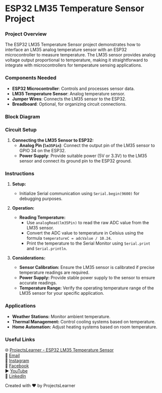 # ESP32 LM35 Temperature Sensor Project

### Project Overview
The ESP32 LM35 Temperature Sensor project demonstrates how to interface an LM35 analog temperature sensor with an ESP32 microcontroller to measure temperature. The LM35 sensor provides analog voltage output proportional to temperature, making it straightforward to integrate with microcontrollers for temperature sensing applications.

### Components Needed
- **ESP32 Microcontroller**: Controls and processes sensor data.
- **LM35 Temperature Sensor**: Analog temperature sensor.
- **Jumper Wires**: Connects the LM35 sensor to the ESP32.
- **Breadboard**: Optional, for organizing circuit connections.

### Block Diagram

### Circuit Setup
1. **Connecting the LM35 Sensor to ESP32:**
   - **Analog Pin (`lm35Pin`)**: Connect the output pin of the LM35 sensor to GPIO 34 on the ESP32.
   - **Power Supply**: Provide suitable power (5V or 3.3V) to the LM35 sensor and connect its ground pin to the ESP32 ground.

### Instructions
1. **Setup:**
   - Initialize Serial communication using `Serial.begin(9600)` for debugging purposes.

2. **Operation:**
   - **Reading Temperature:**
     - Use `analogRead(lm35Pin)` to read the raw ADC value from the LM35 sensor.
     - Convert the ADC value to temperature in Celsius using the formula `temperatureC = adcValue / 10.24`.
     - Print the temperature to the Serial Monitor using `Serial.print` and `Serial.println`.

3. **Considerations:**
   - **Sensor Calibration:** Ensure the LM35 sensor is calibrated if precise temperature readings are required.
   - **Power Supply:** Provide stable power supply to the sensor to ensure accurate readings.
   - **Temperature Range:** Verify the operating temperature range of the LM35 sensor for your specific application.

### Applications
- **Weather Stations:** Monitor ambient temperature.
- **Thermal Management:** Control cooling systems based on temperature.
- **Home Automation:** Adjust heating systems based on room temperature.

### Useful Links
🌐 [ProjectsLearner - ESP32 LM35 Temperature Sensor](https://projectslearner.com/learn/esp32-lm35-temperature-sensor)  
📧 [Email](mailto:projectslearner@gmail.com)  
📸 [Instagram](https://www.instagram.com/projectslearner/)  
📘 [Facebook](https://www.facebook.com/projectslearner)  
▶️ [YouTube](https://www.youtube.com/@ProjectsLearner)  
📘 [LinkedIn](https://www.linkedin.com/in/projectslearner)

Created with ❤️ by ProjectsLearner
